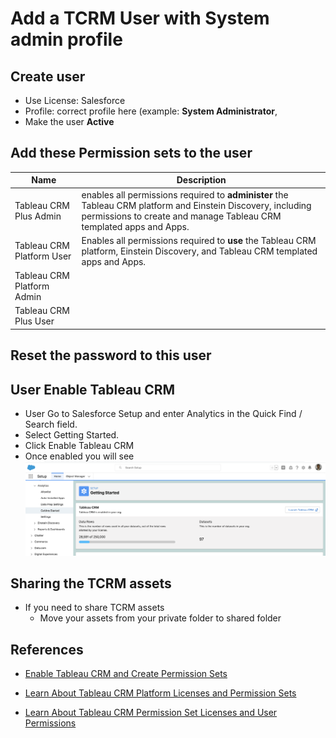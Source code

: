 # Add a TCRM User with System admin profile

## Create user
- Use License: Salesforce
- Profile: correct profile here (example: **System Administrator**,
- Make the user **Active**

## Add these Permission sets to the user
| Name      | Description |
| ----------- | ----------- |
|Tableau CRM Plus Admin|enables all permissions required to **administer** the Tableau CRM platform and Einstein Discovery, including permissions to create and manage Tableau CRM templated apps and Apps.|
|Tableau CRM Platform User|Enables all permissions required to **use** the Tableau CRM platform, Einstein Discovery, and Tableau CRM templated apps and Apps.|
|Tableau CRM Platform Admin||
|Tableau CRM Plus User||

## Reset the password to this user

## User Enable Tableau CRM
- User Go to Salesforce Setup and enter Analytics in the Quick Find / Search field.
- Select Getting Started.
- Click Enable Tableau CRM
- Once enabled you will see
![enabled TCRM ](img/enableTCRM.png)


## Sharing the TCRM assets

- If you need to share TCRM assets
    - Move your assets from your private folder to shared folder




## References
- [Enable Tableau CRM and Create Permission Sets](https://help.salesforce.com/s/articleView?id=sf.bi_setup_enable_create_permset.htm&type=5)


- [Learn About Tableau CRM Platform Licenses and Permission Sets](https://help.salesforce.com/s/articleView?id=sf.bi_help_setup_general.htm&type=5)

- [Learn About Tableau CRM Permission Set Licenses and User Permissions](https://help.salesforce.com/s/articleView?id=sf.bi_setup_user_permissions.htm&type=5)
